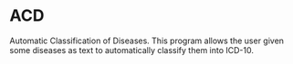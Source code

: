 # ACD
Automatic Classification of Diseases. This program allows the user given some diseases as text to automatically classify them into ICD-10. 
